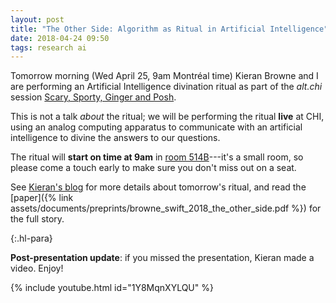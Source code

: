 ```yaml
---
layout: post
title: "The Other Side: Algorithm as Ritual in Artificial Intelligence"
date: 2018-04-24 09:50
tags: research ai
---
```


Tomorrow morning (Wed April 25, 9am Montréal time) Kieran Browne and I are
performing an Artificial Intelligence divination ritual as part of the _alt.chi_
session [Scary, Sporty, Ginger and
Posh](https://chi2018.acm.org/technical-program/?sessionId=-L6Uzypel81JpsiUKYQ2&publicationId=-L7SB7rZwtlVgobKgWoH).

This is not a talk _about_ the ritual; we will be performing the ritual **live**
at CHI, using an analog computing apparatus to communicate with an artificial
intelligence to divine the answers to our questions.

The ritual will **start on time at 9am** in [room
514B](https://chi2018.acm.org/technical-program/?maps=true)---it's a small room,
so please come a touch early to make sure you don't miss out on a seat.

See [Kieran's blog](http://kieranbrowne.com/works/the-other-side/) for more
details about tomorrow's ritual, and read the [paper]({% link
assets/documents/preprints/browne_swift_2018_the_other_side.pdf %}) for the full
story.

{:.hl-para}

**Post-presentation update**: if you missed the presentation, Kieran made a
video. Enjoy!

{% include youtube.html id="1Y8MqnXYLQU" %}
